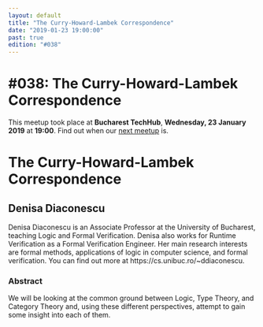 ```yaml
---
layout: default
title: "The Curry-Howard-Lambek Correspondence"
date: "2019-01-23 19:00:00"
past: true
edition: "#038"
---
```


<div class="description">
  <h1><span class="edition-number">#038</span>: The Curry-Howard-Lambek Correspondence</h1>
  <p>This meetup took place at <strong>Bucharest TechHub</strong>,
    <strong>Wednesday, 23 January 2019</strong> at <strong>19:00</strong>.
    Find out when our <a href="/next">next meetup</a> is.</p>
</div>

<div class="clear-fix"></div>

<div class="presentation">
  <h1>The Curry-Howard-Lambek Correspondence</h1>
  <div class="details">
    <div class="left">
      <div class="biography">
        <h2 class="speaker">Denisa Diaconescu</h2>
        <p>Denisa Diaconescu is an Associate Professor at the University of
        Bucharest, teaching Logic and Formal Verification. Denisa also works for
        Runtime Verification as a Formal Verification Engineer. Her main
        research interests are formal methods, applications of logic in computer
        science, and formal verification. You can find out more at
        <a hred="https://cs.unibuc.ro/~ddiaconescu/">https://cs.unibuc.ro/~ddiaconescu</a>.</p>
      </div>
      <div class="abstract">
        <h3>Abstract</h3>
        <p>We will be looking at the common ground between Logic, Type Theory, and
        Category Theory and, using these different perspectives, attempt to gain
        some insight into each of them.</p>
      </div>
    </div>
    <div class="right">
      <div class="slides">
        <script async class="speakerdeck-embed" data-id="a088ad9555bf4a12aac84a5d02a1b4d5" data-ratio="1.33333333333333" src="//speakerdeck.com/assets/embed.js"></script>
      </div>
    </div>
  </div>
</div>
